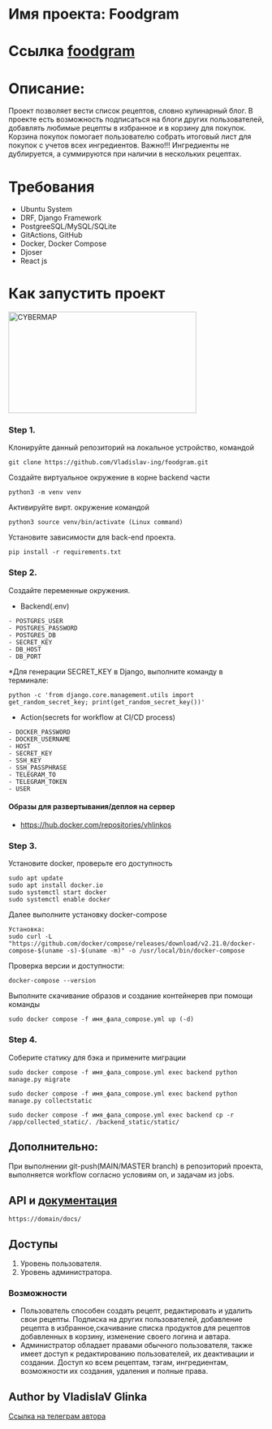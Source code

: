 # Имя проекта: Foodgram 
# Ссылка [foodgram](https://foodgram-free.sytes.net/recipes)

# Описание: 
Проект позволяет вести список рецептов, словно кулинарный блог. В проекте есть возможность подписаться на блоги других пользователей, добавлять любимые рецепты в избранное и в корзину для покупок. Корзина покупок помогает пользователю собрать итоговый лист для покупок с учетов всех ингредиентов. Важно!!! Ингредиенты не дублируется, а суммируются при наличии в нескольких рецептах. 

# Требования 
* Ubuntu System
* DRF, Django Framework
* PostgreeSQL/MySQL/SQLite
* GitActions, GitHub
* Docker, Docker Compose
* Djoser
* React js

# Как запустить проект
<img src="https://encrypted-tbn0.gstatic.com/images?q=tbn:ANd9GcQq2c44WMARcNfGcqi2TJEdNwzNEnu5EJfhxA&s" width="370" height="200" alt="CYBERMAP">

### Step 1.
Клонируйте данный репозиторий на локальное устройство, командой
```
git clone https://github.com/Vladislav-ing/foodgram.git
```
Создайте виртуальное окружение в корне backend части
```
python3 -m venv venv
```
Активируйте вирт. окружение командой
```
python3 source venv/bin/activate (Linux command)
```
Установите зависимости для back-end проекта.
```
pip install -r requirements.txt
``` 
### Step 2.
Создайте переменные окружения.
* Backend(.env)
```
- POSTGRES_USER
- POSTGRES_PASSWORD
- POSTGRES_DB
- SECRET_KEY
- DB_HOST
- DB_PORT
```

*Для генерации SECRET_KEY в Django, выполните команду в терминале: 
```
python -c 'from django.core.management.utils import get_random_secret_key; print(get_random_secret_key())'
```
* Action(secrets for workflow at CI/CD process)
```
- DOCKER_PASSWORD
- DOCKER_USERNAME
- HOST
- SECRET_KEY
- SSH_KEY
- SSH_PASSPHRASE
- TELEGRAM_TO
- TELEGRAM_TOKEN
- USER
```

#### Образы для развертывания/деплоя на сервер
- https://hub.docker.com/repositories/vhlinkos

### Step 3.
Установите docker, проверьте его доступность
```
sudo apt update
sudo apt install docker.io
sudo systemctl start docker
sudo systemctl enable docker
```
Далее выполните установку docker-compose 
```
Установка:
sudo curl -L "https://github.com/docker/compose/releases/download/v2.21.0/docker-compose-$(uname -s)-$(uname -m)" -o /usr/local/bin/docker-compose
```
Проверка версии и доступности:
```
docker-compose --version
```
Выполните скачивание образов и создание контейнерев при помощи команды
```
sudo docker compose -f имя_фала_compose.yml up (-d)
```
### Step 4.

Соберите статику для бэка и примените миграции
```
sudo docker compose -f имя_фала_compose.yml exec backend python manage.py migrate

sudo docker compose -f имя_фала_compose.yml exec backend python manage.py collectstatic

sudo docker compose -f имя_фала_compose.yml exec backend cp -r /app/collected_static/. /backend_static/static/
```

## Дополнительно:
При выполнении git-push(MAIN/MASTER branch) в репозиторий проекта, выполняется workflow согласно условиям on, и задачам из jobs.

## API и [документация](https://foodgram-free.sytes.net/docs/)
```
https://domain/docs/
```

## Доступы
1. Уровень пользователя.
2. Уровень администратора. 
### Возможности
* Пользователь способен создать рецепт, редактировать и удалить свои рецепты. Подписка на других пользователей, добавление рецепта в избранное,скачивание списка продуктов для рецептов добавленных в корзину, изменение своего логина и автара. 
* Администратор обладает правами обычного пользователя, также имеет доступ к редактированию пользователей, их деактивации и создании. Доступ ко всем рецептам, тэгам, ингредиентам, возможности их создания, удаления и полные права.


## Author by VladislaV Glinka
[Ссылка на телеграм автора](https://t.me/vhlinkos_me)
